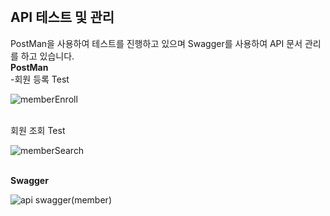 <br>
<h2>API 테스트 및 관리 </h2>
 PostMan을 사용하여 테스트를 진행하고 있으며 Swagger를 사용하여 API 문서 관리를 하고 있습니다.

<br>
<Strong>PostMan</Strong>
<br>
-회원 등록 Test

![memberEnroll](https://user-images.githubusercontent.com/41244406/159385045-1e475c34-d16b-4f7d-8c2d-54f7e4b7c99f.PNG)

<br>
회원 조회 Test

![memberSearch](https://user-images.githubusercontent.com/41244406/159206823-9e3b9220-b8a5-421c-a00a-73f8e72b69b3.png)



<br>
<Strong>Swagger</Strong>

![api swagger(member)](https://user-images.githubusercontent.com/41244406/159385122-eb54c82b-4cb9-40c9-81e3-3c99af7a3e6c.PNG)
